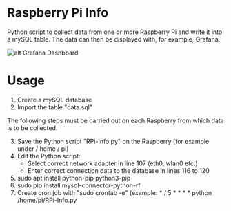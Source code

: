 # Raspberry Pi Info
Python script to collect data from one or more Raspberry Pi and write it into a mySQL table. The data can then be displayed with, for example, Grafana.

![alt Grafana Dashboard](https://github.com/cbrauweiler/raspberrypi_info/blob/5e1ec055e0c3b96e4174510a828d3da5a1533da7/Grafana_Dashboard_Example.png)

# Usage
1. Create a mySQL database
2. Import the table "data.sql"

The following steps must be carried out on each Raspberry from which data is to be collected.

3. Save the Python script "RPi-Info.py" on the Raspberry (for example under / home / pi)
4. Edit the Python script:
    - Select correct network adapter in line 107 (eth0, wlan0 etc.)
    - Enter correct connection data to the database in lines 116 to 120
5. sudo apt install python-pip python3-pip
6. sudo pip install mysql-connector-python-rf
7. Create cron job with "sudo crontab -e"
    (example: * / 5 * * * * python /home/pi/RPi-Info.py
